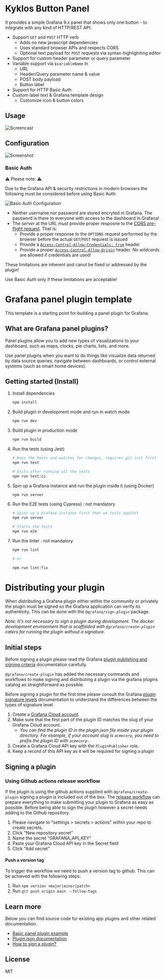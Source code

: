# Kyklos Button Panel

It provides a simple Grafana 9.x panel that shows only one button - to integrate with any kind of HTTP/REST API:

- Support `GET` and `POST` HTTP verb
  - Adds no new javascript dependencies
  - Uses standard browser APIs and respects CORS
  - Optional text payload for `POST` requests via syntax-highlighiting editor
- Support for custom header parameter or query parameter
- Variable support via `$variableName` in
  - URL
  - Header/Query parameter name & value
  - POST body payload
  - Button label
- Support for HTTP Basic Auth
- Custom label text & Grafana template design
  - Customize icon & button colors

## Usage

![Screencast](https://github.com/FrankRoos/Kyklos-Button-Panel/blob/main/src/img/screencast.gif)

## Configuration

![Screenshot](https://github.com/FrankRoos/Kyklos-Button-Panel/blob/main/src/img/screenshot.png)

### Basic Auth

⚠️ Please note: ⚠️

Due to the Grafana API & security restrictions in modern browsers the following must be considered before using Basic Auth:

![Basic Auth Configuration](https://github.com/FrankRoos/Kyklos-Button-Panel/blob/main/src/img/authentication.png)

- Neither username nor password are stored encryted in Grafana.
  The password is there to everyone with access to the dashboard in Grafana!
- The _server_ at the URL _must_ provide proper resposne to the [CORS pre-flight request](https://developer.mozilla.org/en-US/docs/Glossary/Preflight_request). That is:
  - Provide a proper response to the `OPTIONS` request performed by the browser before the actual `GET`/`POST` requiest is issued
  - Provide a [`Access-Control-Allow-Credentials: true`](https://developer.mozilla.org/en-US/docs/Web/HTTP/Headers/Access-Control-Allow-Credentials) header
  - Provide a proper [`Access-Control-Allow-Origin`](https://developer.mozilla.org/en-US/docs/Web/HTTP/Headers/Access-Control-Allow-Origin) header.
    _No wildcards_ are allowed if credentials are used!

These limitations are inherent and canot be fixed or addressed by the plugin!

Use Basic Auth only if these limitations are acceptable!

# Grafana panel plugin template

This template is a starting point for building a panel plugin for Grafana.

## What are Grafana panel plugins?

Panel plugins allow you to add new types of visualizations to your dashboard, such as maps, clocks, pie charts, lists, and more.

Use panel plugins when you want to do things like visualize data returned by data source queries, navigate between dashboards, or control external systems (such as smart home devices).

## Getting started (Install)

1. Install dependencies

   ```bash
   npm install
   ```

2. Build plugin in development mode and run in watch mode

   ```bash
   npm run dev
   ```

3. Build plugin in production mode

   ```bash
   npm run build
   ```

4. Run the tests (using Jest)

   ```bash
   # Runs the tests and watches for changes, requires git init first
   npm run test

   # Exits after running all the tests
   npm run test:ci
   ```

5. Spin up a Grafana instance and run the plugin inside it (using Docker)

   ```bash
   npm run server
   ```

6. Run the E2E tests (using Cypress) : not mandatory

   ```bash
   # Spins up a Grafana instance first that we tests against
   npm run server

   # Starts the tests
   npm run e2e
   ```

7. Run the linter : not mandatory

   ```bash
   npm run lint

   # or

   npm run lint:fix
   ```

# Distributing your plugin

When distributing a Grafana plugin either within the community or privately the plugin must be signed so the Grafana application can verify its authenticity. This can be done with the `@grafana/sign-plugin` package.

_Note: It's not necessary to sign a plugin during development. The docker development environment that is scaffolded with `@grafana/create-plugin` caters for running the plugin without a signature._

## Initial steps

Before signing a plugin please read the Grafana [plugin publishing and signing criteria](https://grafana.com/docs/grafana/latest/developers/plugins/publishing-and-signing-criteria/) documentation carefully.

`@grafana/create-plugin` has added the necessary commands and workflows to make signing and distributing a plugin via the grafana plugins catalog as straightforward as possible.

Before signing a plugin for the first time please consult the Grafana [plugin signature levels](https://grafana.com/docs/grafana/latest/developers/plugins/sign-a-plugin/#plugin-signature-levels) documentation to understand the differences between the types of signature level.

1. Create a [Grafana Cloud account](https://grafana.com/signup).
2. Make sure that the first part of the plugin ID matches the slug of your Grafana Cloud account.
   - _You can find the plugin ID in the plugin.json file inside your plugin directory. For example, if your account slug is `acmecorp`, you need to prefix the plugin ID with `acmecorp-`._
3. Create a Grafana Cloud API key with the `PluginPublisher` role.
4. Keep a record of this API key as it will be required for signing a plugin

## Signing a plugin

### Using Github actions release workflow

If the plugin is using the github actions supplied with `@grafana/create-plugin` signing a plugin is included out of the box. The [release workflow](./.github/workflows/release.yml) can prepare everything to make submitting your plugin to Grafana as easy as possible. Before being able to sign the plugin however a secret needs adding to the Github repository.

1. Please navigate to "settings > secrets > actions" within your repo to create secrets.
2. Click "New repository secret"
3. Name the secret "GRAFANA_API_KEY"
4. Paste your Grafana Cloud API key in the Secret field
5. Click "Add secret"

#### Push a version tag

To trigger the workflow we need to push a version tag to github. This can be achieved with the following steps:

1. Run `npm version <major|minor|patch>`
2. Run `git push origin main --follow-tags`

## Learn more

Below you can find source code for existing app plugins and other related documentation.

- [Basic panel plugin example](https://github.com/grafana/grafana-plugin-examples/tree/master/examples/panel-basic#readme)
- [Plugin.json documentation](https://grafana.com/docs/grafana/latest/developers/plugins/metadata/)
- [How to sign a plugin?](https://grafana.com/docs/grafana/latest/developers/plugins/sign-a-plugin/)

## License

MIT
